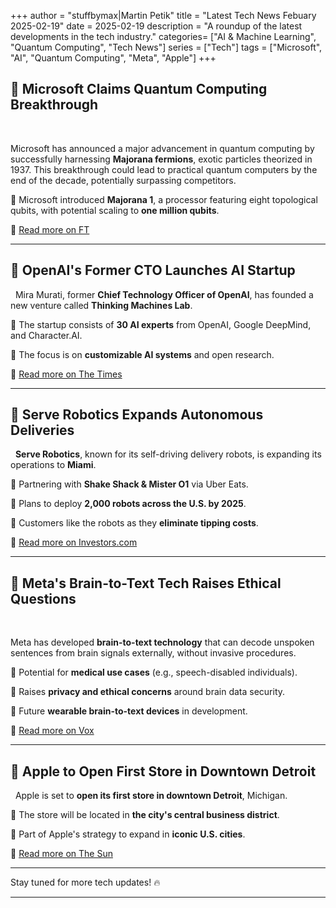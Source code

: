 +++
author = "stuffbymax|Martin Petik"
title = "Latest Tech News Febuary 2025-02-19"
date = 2025-02-19
description = "A roundup of the latest developments in the tech industry."
categories= ["AI & Machine Learning", "Quantum Computing", "Tech News"]
series = ["Tech"]
tags = ["Microsoft", "AI", "Quantum Computing", "Meta", "Apple"]
+++
## 🚀 Microsoft Claims Quantum Computing Breakthrough
&nbsp;

Microsoft has announced a major advancement in quantum computing by successfully harnessing **Majorana fermions**, exotic particles theorized in 1937. This breakthrough could lead to practical quantum computers by the end of the decade, potentially surpassing competitors.

🔹 Microsoft introduced **Majorana 1**, a processor featuring eight topological qubits, with potential scaling to **one million qubits**.

🔗 [Read more on FT](https://www.ft.com/content/a60f44f5-81ca-4e66-8193-64c956b09820?utm_source=chatgpt.com)

---

## 🤖 OpenAI's Former CTO Launches AI Startup
&nbsp;
Mira Murati, former **Chief Technology Officer of OpenAI**, has founded a new venture called **Thinking Machines Lab**.


🔹 The startup consists of **30 AI experts** from OpenAI, Google DeepMind, and Character.AI.

🔹 The focus is on **customizable AI systems** and open research.

🔗 [Read more on The Times](https://www.thetimes.co.uk/article/open-ais-former-tech-boss-mira-murati-launches-own-start-up-rq8jz8bbk?utm_source=chatgpt.com)

---

## 🚚 Serve Robotics Expands Autonomous Deliveries
&nbsp;
**Serve Robotics**, known for its self-driving delivery robots, is expanding its operations to **Miami**.

🔹 Partnering with **Shake Shack & Mister O1** via Uber Eats.

🔹 Plans to deploy **2,000 robots across the U.S. by 2025**.

🔹 Customers like the robots as they **eliminate tipping costs**.

🔗 [Read more on Investors.com](https://www.investors.com/news/technology/serv-stock-serve-robotics-uber-eats-delivery/?utm_source=chatgpt.com)

---

## 🧠 Meta's Brain-to-Text Tech Raises Ethical Questions

&nbsp;

Meta has developed **brain-to-text technology** that can decode unspoken sentences from brain signals externally, without invasive procedures.

🔹 Potential for **medical use cases** (e.g., speech-disabled individuals).

🔹 Raises **privacy and ethical concerns** around brain data security.

🔹 Future **wearable brain-to-text devices** in development.

🔗 [Read more on Vox](https://www.vox.com/future-perfect/400146/meta-brain-reading-neurotech-privacy?utm_source=chatgpt.com)

---

## 🍏 Apple to Open First Store in Downtown Detroit
&nbsp;
Apple is set to **open its first store in downtown Detroit**, Michigan.

🔹 The store will be located in **the city's central business district**.

🔹 Part of Apple's strategy to expand in **iconic U.S. cities**.

🔗 [Read more on The Sun](https://www.the-sun.com/money/13564762/apple-store-opening-detroit-michigan/?utm_source=chatgpt.com)

---

Stay tuned for more tech updates! 🔥

---
